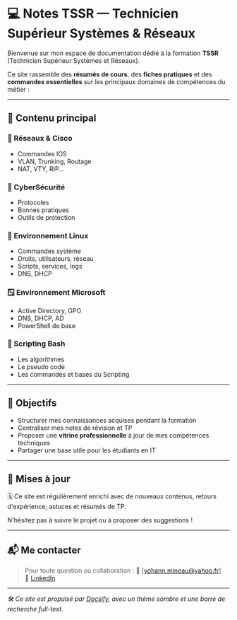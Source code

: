 # 💻 Notes TSSR — Technicien Supérieur Systèmes & Réseaux

Bienvenue sur mon espace de documentation dédié à la formation **TSSR** (Technicien Supérieur Systèmes et Réseaux).

Ce site rassemble des **résumés de cours**, des **fiches pratiques** et des **commandes essentielles** sur les principaux domaines de compétences du métier :

---

## 🧭 Contenu principal

### 📡 Réseaux & Cisco
- Commandes IOS
- VLAN, Trunking, Routage
- NAT, VTY, RIP…

### 🔐 CyberSécurité
- Protocoles
- Bonnes pratiques
- Outils de protection

### 🐧 Environnement Linux
- Commandes système
- Droits, utilisateurs, réseau
- Scripts, services, logs
- DNS, DHCP

### 🪟 Environnement Microsoft
- Active Directory, GPO
- DNS, DHCP, AD
- PowerShell de base


### 📜 Scripting Bash
- Les algorithmes 
- Le pseudo code
- Les commandes et bases du Scripting


---

## 🚀 Objectifs

- Structurer mes connaissances acquises pendant la formation
- Centraliser mes notes de révision et TP
- Proposer une **vitrine professionnelle** à jour de mes compétences techniques
- Partager une base utile pour les étudiants en IT

---

## 🔄 Mises à jour

🗓️ Ce site est régulièrement enrichi avec de nouveaux contenus, retours d'expérience, astuces et résumés de TP.

N'hésitez pas à suivre le projet ou à proposer des suggestions !

---

## 📬 Me contacter

> Pour toute question ou collaboration :
📧 [yohann.mineau@yahoo.fr]  
💼 [LinkedIn](https://www.linkedin.com/in/ymn/)

---

*🛠️ Ce site est propulsé par [Docsify](https://docsify.js.org), avec un thème sombre et une barre de recherche full-text.*

